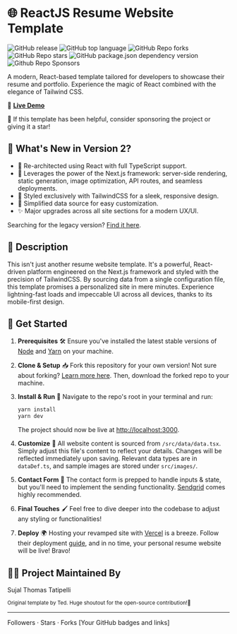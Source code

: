 # 🌐 ReactJS Resume Website Template 

![GitHub release](badge-link) ![GitHub top language](badge-link) ![GitHub Repo forks](badge-link) ![GitHub Repo stars](badge-link) ![GitHub package.json dependency version](badge-link) ![Github Repo Sponsors](badge-link)

A modern, React-based template tailored for developers to showcase their resume and portfolio. Experience the magic of React combined with the elegance of Tailwind CSS.

🔗 [**Live Demo**](demo-link)

💙 If this template has been helpful, consider sponsoring the project or giving it a star!

## 🎉 **What's New in Version 2?**
- 🔄 Re-architected using React with full TypeScript support.
- 🚀 Leverages the power of the Next.js framework: server-side rendering, static generation, image optimization, API routes, and seamless deployments.
- 🎨 Styled exclusively with TailwindCSS for a sleek, responsive design.
- 📄 Simplified data source for easy customization.
- ✨ Major upgrades across all site sections for a modern UX/UI.

Searching for the legacy version? [Find it here](old-version-link).

## 📖 **Description**
This isn't just another resume website template. It's a powerful, React-driven platform engineered on the Next.js framework and styled with the precision of TailwindCSS. By sourcing data from a single configuration file, this template promises a personalized site in mere minutes. Experience lightning-fast loads and impeccable UI across all devices, thanks to its mobile-first design.

## 🚀 **Get Started**

1. **Prerequisites** 🛠
   Ensure you've installed the latest stable versions of [Node](node-link) and [Yarn](yarn-link) on your machine.

2. **Clone & Setup** 📥 
   Fork this repository for your own version! Not sure about forking? [Learn more here](forking-link). Then, download the forked repo to your machine.

3. **Install & Run** 💼
   Navigate to the repo's root in your terminal and run:
   ```bash
   yarn install
   yarn dev
   ```
   The project should now be live at [http://localhost:3000](http://localhost:3000).

4. **Customize** 🎨
   All website content is sourced from `/src/data/data.tsx`. Simply adjust this file's content to reflect your details. Changes will be reflected immediately upon saving. Relevant data types are in `dataDef.ts`, and sample images are stored under `src/images/`.

5. **Contact Form** 💌
   The contact form is prepped to handle inputs & state, but you'll need to implement the sending functionality. [Sendgrid](sendgrid-link) comes highly recommended.

6. **Final Touches** 🖌
   Feel free to dive deeper into the codebase to adjust any styling or functionalities!

7. **Deploy** 🌍
   Hosting your revamped site with [Vercel](vercel-link) is a breeze. Follow their deployment [guide](vercel-guide-link), and in no time, your personal resume website will be live! Bravo!

## 👨‍💻 **Project Maintained By** 
Sujal Thomas Tatipelli

<sub>Original template by Ted. Huge shoutout for the open-source contribution!🙌</sub>

---
Followers · Stars · Forks
[Your GitHub badges and links]
